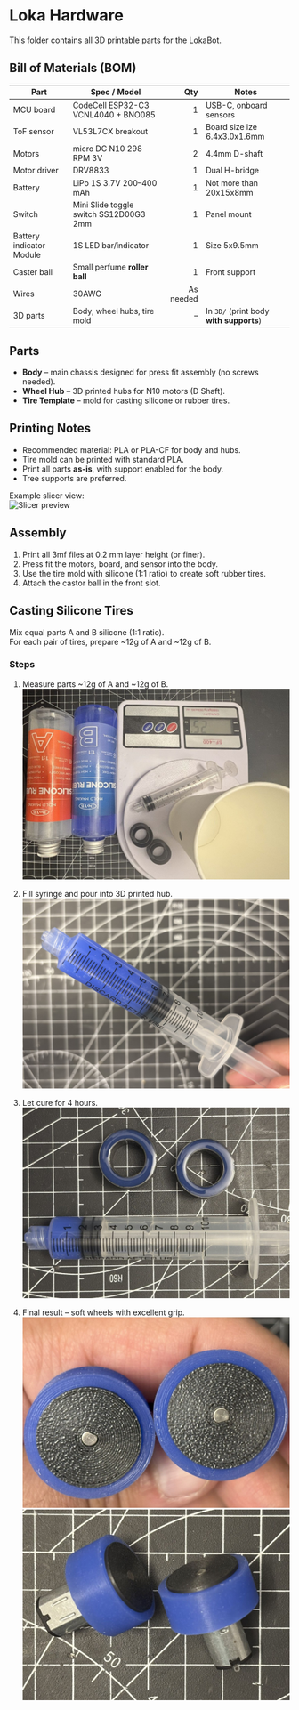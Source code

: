# Loka Hardware

This folder contains all 3D printable parts for the LokaBot.

## Bill of Materials (BOM)

| Part | Spec / Model | Qty | Notes |
|---|---|---:|---|
| MCU board | CodeCell ESP32-C3 VCNL4040 + BNO085 | 1 | USB-C, onboard sensors |
| ToF sensor | VL53L7CX breakout | 1 | Board size ize 6.4x3.0x1.6mm |
| Motors | micro DC N10 298 RPM 3V | 2 | 4.4mm D-shaft  |
| Motor driver | DRV8833 | 1 | Dual H-bridge |
| Battery | LiPo 1S 3.7V 200–400 mAh | 1 | Not more than 20x15x8mm |
| Switch | Mini Slide toggle switch SS12D00G3 2mm | 1 | Panel mount | 
| Battery indicator Module | 1S LED bar/indicator | 1 | Size 5x9.5mm |
| Caster ball | Small perfume **roller ball** | 1 | Front support |
| Wires | 30AWG | As needed |
| 3D parts | Body, wheel hubs, tire mold | – | In `3D/` (print body **with supports**) |


## Parts
- **Body** – main chassis designed for press fit assembly (no screws needed).
- **Wheel Hub** – 3D printed hubs for N10 motors (D Shaft).
- **Tire Template** – mold for casting silicone or rubber tires.

## Printing Notes
- Recommended material: PLA or PLA-CF for body and hubs.  
- Tire mold can be printed with standard PLA.  
- Print all parts **as-is**, with support enabled for the body.  
- Tree supports are preferred.  

Example slicer view:  
![Slicer preview](images/slicer.jpg)

## Assembly
1. Print all 3mf files at 0.2 mm layer height (or finer).
2. Press fit the motors, board, and sensor into the body.
3. Use the tire mold with silicone (1:1 ratio) to create soft rubber tires.
4. Attach the castor ball in the front slot.

## Casting Silicone Tires

Mix equal parts A and B silicone (1:1 ratio).  
For each pair of tires, prepare ~12g of A and ~12g of B.  

### Steps
1. Measure parts ~12g of A and ~12g of B.  
   ![Mixing silicone](images/01.jpg)

2. Fill syringe and pour into 3D printed hub.  
   ![Pouring silicone](images/02.jpg)

3. Let cure for 4 hours.  
   ![Curing tires](images/03.jpg)

4. Final result – soft wheels with excellent grip.  
   ![Finished wheels](images/04.jpg)  
   ![Finished wheels](images/05.jpg)
